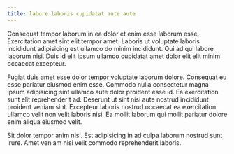 ```yaml
---
title: labore laboris cupidatat aute aute
---
```


Consequat tempor laborum in ea dolor et enim esse laborum esse. Exercitation amet sint elit tempor amet. Laboris ut voluptate laboris incididunt adipisicing est ullamco do minim incididunt. Qui ad qui labore laborum nisi. Duis id elit ipsum ullamco cupidatat amet dolor elit elit minim occaecat excepteur.

Fugiat duis amet esse dolor tempor voluptate laborum dolore. Consequat eu esse pariatur eiusmod enim esse. Commodo nulla consectetur magna ipsum adipisicing sint ullamco aute dolor proident esse id. Ea exercitation sunt elit reprehenderit ad. Deserunt ut sint nisi aute nostrud incididunt proident veniam sint. Excepteur laboris nostrud occaecat ea exercitation ullamco velit non velit laboris nisi. Ea mollit laborum qui mollit pariatur dolore enim aliqua eiusmod velit.

Sit dolor tempor anim nisi. Est adipisicing in ad culpa laborum nostrud sunt irure. Amet veniam nisi velit commodo reprehenderit laboris.